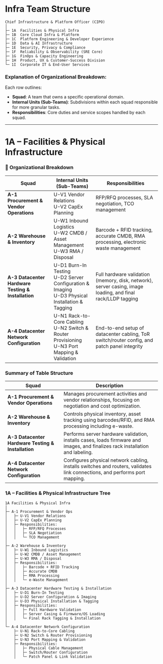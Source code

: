 # **Infra Team Structure**

```
Chief Infrastructure & Platform Officer (CIPO)
│
├─ 1A  Facilities & Physical Infra
├─ 1B  Core Cloud Infra & Platform
├─ 1C  Platform Engineering & Developer Experience
├─ 1D  Data & AI Infrastructure
├─ 1E  Security, Privacy & Compliance
├─ 1F  Reliability & Observability (SRE Core)
├─ 1G  FinOps & Capacity Engineering
├─ 1H  Product, UX & Customer-Success Division
└─ 1I  Corporate IT & End-User Services
```

###  Explanation of Organizational Breakdown:

Each row outlines:

- **Squad**: A team that owns a specific operational domain.
- **Internal Units (Sub-Teams)**: Subdivisions within each squad responsible for more granular tasks.
- **Responsibilities**: Core duties and service scopes handled by each squad.

---

# **1A – Facilities & Physical Infrastructure**

### 📌 Organizational Breakdown

| Squad | Internal Units (Sub-Teams) | Responsibilities |
|-------|----------------------------|------------------|
| **A-1 Procurement & Vendor Operations** | U-V1 Vendor Relations  <br> U-V2 CapEx Planning | RFP/RFQ processes, SLA negotiation, TCO management |
| **A-2 Warehouse & Inventory** | U-W1 Inbound Logistics <br> U-W2 CMDB / Asset Management <br> U-W3 RMA / Disposal | Barcode + RFID tracking, accurate CMDB, RMA processing, electronic waste management |
| **A-3 Datacenter Hardware Testing & Installation** | U-D1 Burn-In Testing <br> U-D2 Server Configuration & Imaging <br> U-D3 Physical Installation & Tagging | Full hardware validation (memory, disk, network), server casing, image loading, and final rack/LLDP tagging |
| **A-4 Datacenter Network Configuration** | U-N1 Rack-to-Core Cabling <br> U-N2 Switch & Router Provisioning <br> U-N3 Port Mapping & Validation | End-to-end setup of datacenter cabling, ToR switch/router config, and patch panel integrity |

### Summary of Table Structure

| Squad | Description |
|-------|-------------|
| **A-1 Procurement & Vendor Operations** | Manages procurement activities and vendor relationships, focusing on negotiation and cost optimization. |
| **A-2 Warehouse & Inventory** | Controls physical inventory, asset tracking using barcodes/RFID, and RMA processing including e-waste. |
| **A-3 Datacenter Hardware Testing & Installation** | Performs server hardware validation, installs cases, loads firmware and images, and finalizes rack installation and labeling. |
| **A-4 Datacenter Network Configuration** | Configures physical network cabling, installs switches and routers, validates link connections, and performs port mapping. |

### **1A – Facilities & Physical Infrastructure Tree**

```
1A Facilities & Physical Infra
│
├─ A-1 Procurement & Vendor Ops
│   ├─ U-V1 Vendor Relations
│   ├─ U-V2 CapEx Planning
│   ├─ Responsibilities:
│   │   ├─ RFP/RFQ Processes
│   │   ├─ SLA Negotiation
│   │   └─ TCO Management
│
├─ A-2 Warehouse & Inventory
│   ├─ U-W1 Inbound Logistics
│   ├─ U-W2 CMDB / Asset Management
│   ├─ U-W3 RMA / Disposal
│   ├─ Responsibilities:
│   │   ├─ Barcode + RFID Tracking
│   │   ├─ Accurate CMDB
│   │   ├─ RMA Processing
│   │   └─ e-Waste Management
│
├─ A-3 Datacenter Hardware Testing & Installation
│   ├─ U-D1 Burn-In Testing
│   ├─ U-D2 Server Configuration & Imaging
│   ├─ U-D3 Physical Installation & Tagging
│   ├─ Responsibilities:
│   │   ├─ Full Hardware Validation
│   │   ├─ Server Casing & Firmware/OS Loading
│   │   └─ Final Rack Tagging & Installation
│
└─ A-4 Datacenter Network Configuration
    ├─ U-N1 Rack-to-Core Cabling
    ├─ U-N2 Switch & Router Provisioning
    ├─ U-N3 Port Mapping & Validation
    ├─ Responsibilities:
    │   ├─ Physical Cable Management
    │   ├─ Switch/Router Configuration
    │   └─ Patch Panel & Link Validation
```
